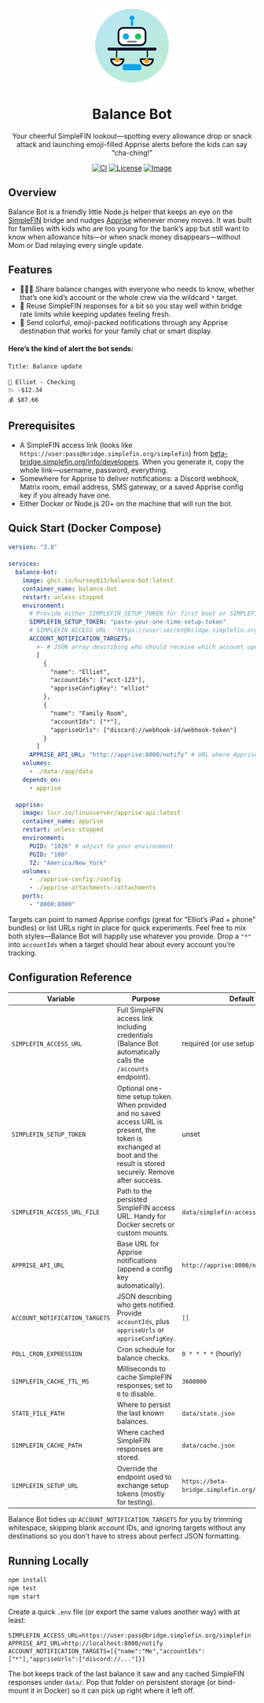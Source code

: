 <p align="center">
  <picture>
    <img alt="Balance Bot logo" src="balance-bot-logo.svg" width="160" height="160">
  </picture>
</p>

<h1 align="center">Balance Bot</h1>

<p align="center">
  Your cheerful SimpleFIN lookout—spotting every allowance drop or snack attack and launching emoji-filled Apprise alerts before the kids can say “cha-ching!”
</p>

<p align="center">
  <a href="https://github.com/hursey013/balance-bot/actions"><img alt="CI" src="https://img.shields.io/github/actions/workflow/status/hursey013/balance-bot/ci.yml?label=CI&logo=github"></a>
  <a href="https://github.com/hursey013/balance-bot/blob/main/LICENSE"><img alt="License" src="https://img.shields.io/badge/license-MIT-0EA5E9"></a>
  <a href="https://ghcr.io/hursey013/balance-bot"><img alt="Image" src="https://img.shields.io/badge/ghcr-image-blue"></a>
</p>

## Overview

Balance Bot is a friendly little Node.js helper that keeps an eye on the [SimpleFIN](https://beta-bridge.simplefin.org) bridge and nudges [Apprise](https://github.com/caronc/apprise) whenever money moves. It was built for families with kids who are too young for the bank’s app but still want to know when allowance hits—or when snack money disappears—without Mom or Dad relaying every single update.

## Features

- 👨‍👩‍👧 Share balance changes with everyone who needs to know, whether that’s one kid’s account or the whole crew via the wildcard `*` target.
- 💾 Reuse SimpleFIN responses for a bit so you stay well within bridge rate limits while keeping updates feeling fresh.
- 📣 Send colorful, emoji-packed notifications through any Apprise destination that works for your family chat or smart display.

#### Here’s the kind of alert the bot sends:

```
Title: Balance update

👤 Elliot - Checking
📉 -$12.34
💰 $87.66
```

## Prerequisites

- A SimpleFIN access link (looks like `https://user:pass@bridge.simplefin.org/simplefin`) from [beta-bridge.simplefin.org/info/developers](https://beta-bridge.simplefin.org/info/developers). When you generate it, copy the whole link—username, password, everything.
- Somewhere for Apprise to deliver notifications: a Discord webhook, Matrix room, email address, SMS gateway, or a saved Apprise config key if you already have one.
- Either Docker or Node.js 20+ on the machine that will run the bot.

## Quick Start (Docker Compose)

```yaml
version: "3.8"

services:
  balance-bot:
    image: ghcr.io/hursey013/balance-bot:latest
    container_name: balance-bot
    restart: unless-stopped
    environment:
      # Provide either SIMPLEFIN_SETUP_TOKEN for first boot or SIMPLEFIN_ACCESS_URL if you already have the link.
      SIMPLEFIN_SETUP_TOKEN: "paste-your-one-time-setup-token"
      # SIMPLEFIN_ACCESS_URL: "https://user:secret@bridge.simplefin.org/simplefin"
      ACCOUNT_NOTIFICATION_TARGETS:
        >- # JSON array describing who should receive which account updates
        [
          {
            "name": "Elliot",
            "accountIds": ["acct-123"],
            "appriseConfigKey": "elliot"
          },
          {
            "name": "Family Room",
            "accountIds": ["*"],
            "appriseUrls": ["discord://webhook-id/webhook-token"]
          }
        ]
      APPRISE_API_URL: "http://apprise:8000/notify" # URL where Apprise listens inside the stack
    volumes:
      - ./data:/app/data
    depends_on:
      - apprise

  apprise:
    image: lscr.io/linuxserver/apprise-api:latest
    container_name: apprise
    restart: unless-stopped
    environment:
      PUID: "1026" # adjust to your environment
      PGID: "100"
      TZ: "America/New_York"
    volumes:
      - ./apprise-config:/config
      - ./apprise-attachments:/attachments
    ports:
      - "8000:8000"
```

Targets can point to named Apprise configs (great for “Elliot’s iPad + phone” bundles) or list URLs right in place for quick experiments. Feel free to mix both styles—Balance Bot will happily use whatever you provide. Drop a `"*"` into `accountIds` when a target should hear about every account you’re tracking.

## Configuration Reference

| Variable                       | Purpose                                                                                                                                                                  | Default                                           |
| ------------------------------ | ------------------------------------------------------------------------------------------------------------------------------------------------------------------------ | ------------------------------------------------- |
| `SIMPLEFIN_ACCESS_URL`         | Full SimpleFIN access link including credentials (Balance Bot automatically calls the `/accounts` endpoint).                                                             | required (or use setup token)                     |
| `SIMPLEFIN_SETUP_TOKEN`        | Optional one-time setup token. When provided and no saved access URL is present, the token is exchanged at boot and the result is stored securely. Remove after success. | unset                                             |
| `SIMPLEFIN_ACCESS_URL_FILE`    | Path to the persisted SimpleFIN access URL. Handy for Docker secrets or custom mounts.                                                                                   | `data/simplefin-access-url`                       |
| `APPRISE_API_URL`              | Base URL for Apprise notifications (append a config key automatically).                                                                                                  | `http://apprise:8000/notify`                      |
| `ACCOUNT_NOTIFICATION_TARGETS` | JSON describing who gets notified. Provide `accountIds`, plus `appriseUrls` or `appriseConfigKey`.                                                                       | `[]`                                              |
| `POLL_CRON_EXPRESSION`         | Cron schedule for balance checks.                                                                                                                                        | `0 * * * *` (hourly)                              |
| `SIMPLEFIN_CACHE_TTL_MS`       | Milliseconds to cache SimpleFIN responses; set to `0` to disable.                                                                                                        | `3600000`                                         |
| `STATE_FILE_PATH`              | Where to persist the last known balances.                                                                                                                                | `data/state.json`                                 |
| `SIMPLEFIN_CACHE_PATH`         | Where cached SimpleFIN responses are stored.                                                                                                                             | `data/cache.json`                                 |
| `SIMPLEFIN_SETUP_URL`          | Override the endpoint used to exchange setup tokens (mostly for testing).                                                                                                | `https://beta-bridge.simplefin.org/connect/token` |

Balance Bot tidies up `ACCOUNT_NOTIFICATION_TARGETS` for you by trimming whitespace, skipping blank account IDs, and ignoring targets without any destinations so you don’t have to stress about perfect JSON formatting.

## Running Locally

```bash
npm install
npm test
npm start
```

Create a quick `.env` file (or export the same values another way) with at least:

```
SIMPLEFIN_ACCESS_URL=https://user:pass@bridge.simplefin.org/simplefin
APPRISE_API_URL=http://localhost:8000/notify
ACCOUNT_NOTIFICATION_TARGETS=[{"name":"Me","accountIds":["*"],"appriseUrls":["discord://..."]}]
```

The bot keeps track of the last balance it saw and any cached SimpleFIN responses under `data/`. Pop that folder on persistent storage (or bind-mount it in Docker) so it can pick up right where it left off.

